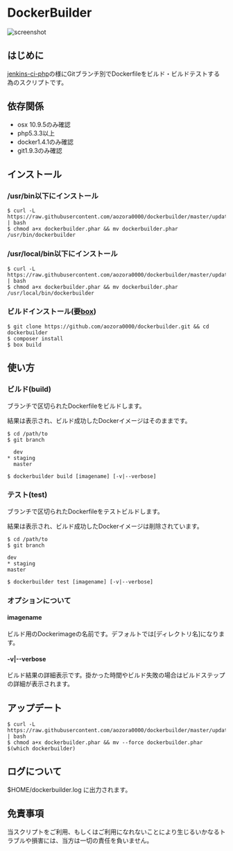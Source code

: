 # DockerBuilder


![screenshot](https://raw.github.com/aozora0000/dockerbuilder/master/screen.gif)

## はじめに
[jenkins-ci-php](https://github.com/aozora0000/jenkins-ci-php)の様にGitブランチ別でDockerfileをビルド・ビルドテストする為のスクリプトです。

## 依存関係
- osx 10.9.5のみ確認
- php5.3.3以上
- docker1.4.1のみ確認
- git1.9.3のみ確認

## インストール
### /usr/bin以下にインストール
```
$ curl -L https://raw.githubusercontent.com/aozora0000/dockerbuilder/master/update.sh | bash
$ chmod a+x dockerbuilder.phar && mv dockerbuilder.phar /usr/bin/dockerbuilder
```

### /usr/local/bin以下にインストール
```
$ curl -L https://raw.githubusercontent.com/aozora0000/dockerbuilder/master/update.sh | bash
$ chmod a+x dockerbuilder.phar && mv dockerbuilder.phar /usr/local/bin/dockerbuilder
```

### ビルドインストール(要[box](http://box-project.org/))
```
$ git clone https://github.com/aozora0000/dockerbuilder.git && cd dockerbuilder
$ composer install
$ box build
```

## 使い方
### ビルド(build)
ブランチで区切られたDockerfileをビルドします。

結果は表示され、ビルド成功したDockerイメージはそのままです。
```
$ cd /path/to
$ git branch

  dev
* staging
  master

$ dockerbuilder build [imagename] [-v|--verbose]
```

### テスト(test)
ブランチで区切られたDockerfileをテストビルドします。

結果は表示され、ビルド成功したDockerイメージは削除されています。
```
$ cd /path/to
$ git branch

dev
* staging
master

$ dockerbuilder test [imagename] [-v|--verbose]
```
### オプションについて
#### imagename
ビルド用のDockerimageの名前です。デフォルトでは[ディレクトリ名]になります。

#### -v|--verbose
ビルド結果の詳細表示です。掛かった時間やビルド失敗の場合はビルドステップの詳細が表示されます。

## アップデート
```
$ curl -L https://raw.githubusercontent.com/aozora0000/dockerbuilder/master/update.sh | bash
$ chmod a+x dockerbuilder.phar && mv --force dockerbuilder.phar $(which dockerbuilder)
```

## ログについて
$HOME/dockerbuilder.log に出力されます。

## 免責事項
当スクリプトをご利用、もしくはご利用になれないことにより生じるいかなるトラブルや損害には、当方は一切の責任を負いません。
